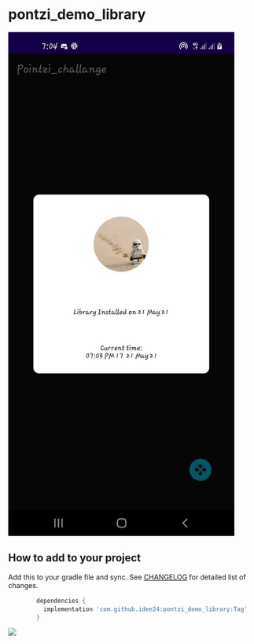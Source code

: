 # pontzi_demo_library

![alt text](https://github.com/idee24/pontzi_demo_library/blob/master/screenshot.jpg?raw=true)

How to add to your project
--------------

Add this to your gradle file and sync. See [CHANGELOG](https://github.com/hbb20/CountryCodePickerProject/blob/master/CHANGELOG.md) for detailed list of changes.

  ````groovy
          dependencies {
            implementation 'com.github.idee24:pontzi_demo_library:Tag'
          }
   ````
   [![](https://jitpack.io/v/idee24/pontzi_demo_library.svg)](https://jitpack.io/#idee24/pontzi_demo_library)
